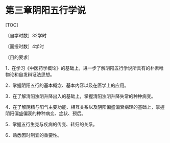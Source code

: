 # 第三章阴阳五行学说

[TOC]

〔自学时数〕32学时

〔面授时数〕4学时

〔目的要求〕

1．在学习《中医药学概论》的基础上，进一步了解阴阳五行学说所具有的朴素唯物论和自发辩证法思想。

2．掌握阴阳五行的基本概念、基本内容以及在医学上的应用。

3．在了解清阳浊阴升降出入的基础上，掌握清阳浊阴升降失常的种种病变。

4．在了解阴精与阳气主要功能、相互关系以及阴阳偏盛偏衰病理的基础上，掌握阴阳偏盛偏衰的种种病变、症状、预后。

5．掌握五行生克与疾病的传变、转归的关系。

6．熟悉因时制宜的重要性。

